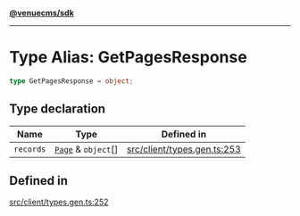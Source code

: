 [**@venuecms/sdk**](../Index.md)

***

# Type Alias: GetPagesResponse

```ts
type GetPagesResponse = object;
```

## Type declaration

| Name | Type | Defined in |
| ------ | ------ | ------ |
| `records` | [`Page`](Page.md) & `object`[] | [src/client/types.gen.ts:253](https://github.com/venuecms/sdk/blob/5b8937f1771d31bef01a3652bf48054570abcbdb/src/client/types.gen.ts#L253) |

## Defined in

[src/client/types.gen.ts:252](https://github.com/venuecms/sdk/blob/5b8937f1771d31bef01a3652bf48054570abcbdb/src/client/types.gen.ts#L252)
